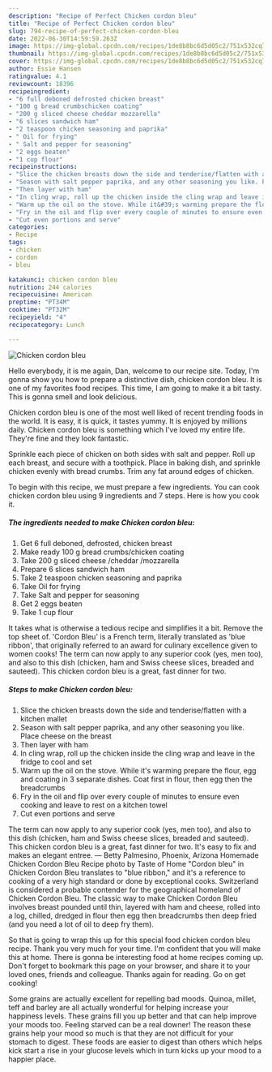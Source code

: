 ```yaml
---
description: "Recipe of Perfect Chicken cordon bleu"
title: "Recipe of Perfect Chicken cordon bleu"
slug: 794-recipe-of-perfect-chicken-cordon-bleu
date: 2022-06-30T14:59:59.263Z
image: https://img-global.cpcdn.com/recipes/1de8b8bc6d5d05c2/751x532cq70/chicken-cordon-bleu-recipe-main-photo.jpg
thumbnail: https://img-global.cpcdn.com/recipes/1de8b8bc6d5d05c2/751x532cq70/chicken-cordon-bleu-recipe-main-photo.jpg
cover: https://img-global.cpcdn.com/recipes/1de8b8bc6d5d05c2/751x532cq70/chicken-cordon-bleu-recipe-main-photo.jpg
author: Essie Hansen
ratingvalue: 4.1
reviewcount: 18396
recipeingredient:
- "6 full deboned defrosted chicken breast"
- "100 g bread crumbschicken coating"
- "200 g sliced cheese cheddar mozzarella"
- "6 slices sandwich ham"
- "2 teaspoon chicken seasoning and paprika"
- " Oil for frying"
- " Salt and pepper for seasoning"
- "2 eggs beaten"
- "1 cup flour"
recipeinstructions:
- "Slice the chicken breasts down the side and tenderise/flatten with a kitchen mallet"
- "Season with salt pepper paprika, and any other seasoning you like. Place cheese on the breast"
- "Then layer with ham"
- "In cling wrap, roll up the chicken inside the cling wrap and leave in the fridge to cool and set"
- "Warm up the oil on the stove. While it&#39;s warming prepare the flour, egg and coating in 3 separate dishes. Coat first in flour, then egg then the breadcrumbs"
- "Fry in the oil and flip over every couple of minutes to ensure even cooking and leave to rest on a kitchen towel"
- "Cut even portions and serve"
categories:
- Recipe
tags:
- chicken
- cordon
- bleu

katakunci: chicken cordon bleu 
nutrition: 244 calories
recipecuisine: American
preptime: "PT34M"
cooktime: "PT32M"
recipeyield: "4"
recipecategory: Lunch

---
```



![Chicken cordon bleu](https://img-global.cpcdn.com/recipes/1de8b8bc6d5d05c2/751x532cq70/chicken-cordon-bleu-recipe-main-photo.jpg)

Hello everybody, it is me again, Dan, welcome to our recipe site. Today, I'm gonna show you how to prepare a distinctive dish, chicken cordon bleu. It is one of my favorites food recipes. This time, I am going to make it a bit tasty. This is gonna smell and look delicious.

Chicken cordon bleu is one of the most well liked of recent trending foods in the world. It is easy, it is quick, it tastes yummy. It is enjoyed by millions daily. Chicken cordon bleu is something which I've loved my entire life. They're fine and they look fantastic.

Sprinkle each piece of chicken on both sides with salt and pepper. Roll up each breast, and secure with a toothpick. Place in baking dish, and sprinkle chicken evenly with bread crumbs. Trim any fat around edges of chicken.


To begin with this recipe, we must prepare a few ingredients. You can cook chicken cordon bleu using 9 ingredients and 7 steps. Here is how you cook it.

<!--inarticleads1-->

##### The ingredients needed to make Chicken cordon bleu:

1. Get 6 full deboned, defrosted, chicken breast
1. Make ready 100 g bread crumbs/chicken coating
1. Take 200 g sliced cheese /cheddar /mozzarella
1. Prepare 6 slices sandwich ham
1. Take 2 teaspoon chicken seasoning and paprika
1. Take  Oil for frying
1. Take  Salt and pepper for seasoning
1. Get 2 eggs beaten
1. Take 1 cup flour


It takes what is otherwise a tedious recipe and simplifies it a bit. Remove the top sheet of. &#39;Cordon Bleu&#39; is a French term, literally translated as &#39;blue ribbon&#39;, that originally referred to an award for culinary excellence given to women cooks! The term can now apply to any superior cook (yes, men too), and also to this dish (chicken, ham and Swiss cheese slices, breaded and sauteed). This chicken cordon bleu is a great, fast dinner for two. 

<!--inarticleads2-->

##### Steps to make Chicken cordon bleu:

1. Slice the chicken breasts down the side and tenderise/flatten with a kitchen mallet
1. Season with salt pepper paprika, and any other seasoning you like. Place cheese on the breast
1. Then layer with ham
1. In cling wrap, roll up the chicken inside the cling wrap and leave in the fridge to cool and set
1. Warm up the oil on the stove. While it&#39;s warming prepare the flour, egg and coating in 3 separate dishes. Coat first in flour, then egg then the breadcrumbs
1. Fry in the oil and flip over every couple of minutes to ensure even cooking and leave to rest on a kitchen towel
1. Cut even portions and serve


The term can now apply to any superior cook (yes, men too), and also to this dish (chicken, ham and Swiss cheese slices, breaded and sauteed). This chicken cordon bleu is a great, fast dinner for two. It&#39;s easy to fix and makes an elegant entree. — Betty Palmesino, Phoenix, Arizona Homemade Chicken Cordon Bleu Recipe photo by Taste of Home &#34;Cordon bleu&#34; in Chicken Cordon Bleu translates to &#34;blue ribbon,&#34; and it&#39;s a reference to cooking of a very high standard or done by exceptional cooks. Switzerland is considered a probable contender for the geographical homeland of Chicken Cordon Bleu. The classic way to make Chicken Cordon Bleu involves breast pounded until thin, layered with ham and cheese, rolled into a log, chilled, dredged in flour then egg then breadcrumbs then deep fried (and you need a lot of oil to deep fry them). 

So that is going to wrap this up for this special food chicken cordon bleu recipe. Thank you very much for your time. I'm confident that you will make this at home. There is gonna be interesting food at home recipes coming up. Don't forget to bookmark this page on your browser, and share it to your loved ones, friends and colleague. Thanks again for reading. Go on get cooking!

Some grains are actually excellent for repelling bad moods. Quinoa, millet, teff and barley are all actually wonderful for helping increase your happiness levels. These grains fill you up better and that can help improve your moods too. Feeling starved can be a real downer! The reason these grains help your mood so much is that they are not difficult for your stomach to digest. These foods are easier to digest than others which helps kick start a rise in your glucose levels which in turn kicks up your mood to a happier place.

